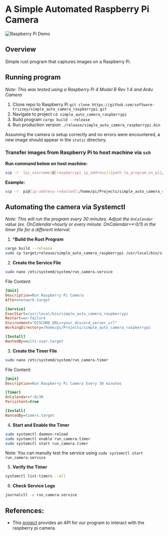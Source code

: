 # A Simple Automated Raspberry Pi Camera

![Raspberry Pi Demo](https://raw.githubusercontent.com/software-trizzey/images/refs/heads/main/assets/images/raspi-camera-demo.jpg)

## Overview
Simple rust program that captures images on a Raspberry Pi.

## Running program

_Note: This was tested using a Raspberry Pi 4 Model B Rev 1.4 and Ardu Camera_

1. Clone repo to Raspberry Pi `git clone https://github.com/software-trizzey/simple_auto_camera_raspberrypi.git`
1. Navigate to project `cd simple_auto_camera_raspberrypi`
1. Build program `cargo build --release`
1. Run production version `./release/simple_auto_camera_raspberrypi.bin`

Assuming the camera is setup correctly and no errors were encountered, a new image should appear in the `static` directory.

### Transfer images from Raspberry Pi to host machine via `ssh`

**Run command below on host machine:**
```bash
scp -r  [pi_username]@[raspberrypi_ip_address]:[path_to_program_on_pi]/simple_auto_camera_raspberrypi/static [directory_on_host_machine]
```

**Example:**
```bash
scp -r  pi@[ip-address-redacted]:/home/pi/Projects/simple_auto_camera_raspberrypi/static ~/Desktop/pi-images/
```

## Automating the camera via Systemctl

_Note: This will run the program every 30 minutes. Adjust the `OnCalendar` value (ex. OnCalendar=hourly or every minute: OnCalendar=*:0/1) in the timer file for a different interval._

1. ***Build the Rust Program**

```bash
cargo build --release
sudo cp target/release/simple_auto_camera_raspberrypi /usr/local/bin/simple_auto_camera_raspberrypi
```

2. **Create the Service File**
```bash
sudo nano /etc/systemd/system/run_camera.service
```

File Content:

```ini
[Unit]
Description=Run Raspberry Pi Camera
After=network.target

[Service]
ExecStart=/usr/local/bin/simple_auto_camera_raspberrypi
Restart=on-failure
Environment="DISCORD_URL=<your_discord_server_url"
WorkingDirectory=/home/pi/Projects/simple_auto_camera_raspberrypi

[Install]
WantedBy=multi-user.target
```

3. **Create the Timer File**

```bash
sudo nano /etc/systemd/system/run_camera.timer
```

File Content:

```ini
[Unit]
Description=Run Raspberry Pi Camera Every 30 minutes

[Timer]
OnCalendar=*:0/30
Persistent=true

[Install]
WantedBy=timers.target
```

4. **Start and Enable the Timer**

```bash
sudo systemctl daemon-reload
sudo systemctl enable run_camera.timer
sudo systemctl start run_camera.timer
```

Note: You can manully test the service using `sudo systemctl start run_camera.service`

5. **Verify the Timer**

```bash
systemctl list-timers --all
```

6. **Check Service Logs**

```bash
journalctl -u run_camera.service
```

## References:
- This [project](https://github.com/pedrosland/rascam) provides an API for our program to interact with the raspberry pi camera.

